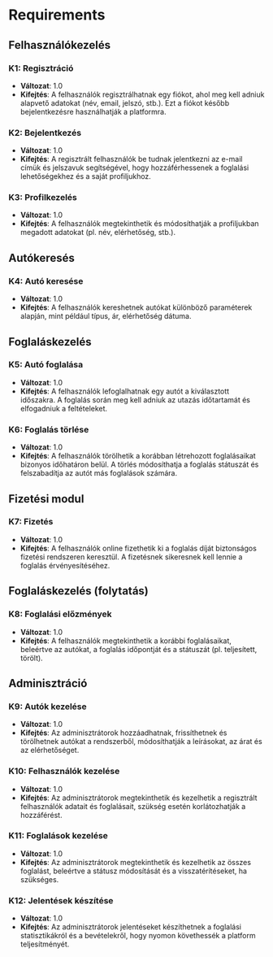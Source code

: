 # Requirements

## Felhasználókezelés

### K1: Regisztráció
- **Változat**: 1.0
- **Kifejtés**: A felhasználók regisztrálhatnak egy fiókot, ahol meg kell adniuk alapvető adatokat (név, email, jelszó, stb.). Ezt a fiókot később bejelentkezésre használhatják a platformra.

### K2: Bejelentkezés
- **Változat**: 1.0
- **Kifejtés**: A regisztrált felhasználók be tudnak jelentkezni az e-mail címük és jelszavuk segítségével, hogy hozzáférhessenek a foglalási lehetőségekhez és a saját profiljukhoz.

### K3: Profilkezelés
- **Változat**: 1.0
- **Kifejtés**: A felhasználók megtekinthetik és módosíthatják a profiljukban megadott adatokat (pl. név, elérhetőség, stb.).

## Autókeresés

### K4: Autó keresése
- **Változat**: 1.0
- **Kifejtés**: A felhasználók kereshetnek autókat különböző paraméterek alapján, mint például típus, ár, elérhetőség dátuma.

## Foglaláskezelés

### K5: Autó foglalása
- **Változat**: 1.0
- **Kifejtés**: A felhasználók lefoglalhatnak egy autót a kiválasztott időszakra. A foglalás során meg kell adniuk az utazás időtartamát és elfogadniuk a feltételeket.

### K6: Foglalás törlése
- **Változat**: 1.0
- **Kifejtés**: A felhasználók törölhetik a korábban létrehozott foglalásaikat bizonyos időhatáron belül. A törlés módosíthatja a foglalás státuszát és felszabadítja az autót más foglalások számára.

## Fizetési modul

### K7: Fizetés
- **Változat**: 1.0
- **Kifejtés**: A felhasználók online fizethetik ki a foglalás díját biztonságos fizetési rendszeren keresztül. A fizetésnek sikeresnek kell lennie a foglalás érvényesítéséhez.

## Foglaláskezelés (folytatás)

### K8: Foglalási előzmények
- **Változat**: 1.0
- **Kifejtés**: A felhasználók megtekinthetik a korábbi foglalásaikat, beleértve az autókat, a foglalás időpontját és a státuszát (pl. teljesített, törölt).

## Adminisztráció

### K9: Autók kezelése
- **Változat**: 1.0
- **Kifejtés**: Az adminisztrátorok hozzáadhatnak, frissíthetnek és törölhetnek autókat a rendszerből, módosíthatják a leírásokat, az árat és az elérhetőséget.

### K10: Felhasználók kezelése
- **Változat**: 1.0
- **Kifejtés**: Az adminisztrátorok megtekinthetik és kezelhetik a regisztrált felhasználók adatait és foglalásait, szükség esetén korlátozhatják a hozzáférést.

### K11: Foglalások kezelése
- **Változat**: 1.0
- **Kifejtés**: Az adminisztrátorok megtekinthetik és kezelhetik az összes foglalást, beleértve a státusz módosítását és a visszatérítéseket, ha szükséges.

### K12: Jelentések készítése
- **Változat**: 1.0
- **Kifejtés**: Az adminisztrátorok jelentéseket készíthetnek a foglalási statisztikákról és a bevételekről, hogy nyomon követhessék a platform teljesítményét.
